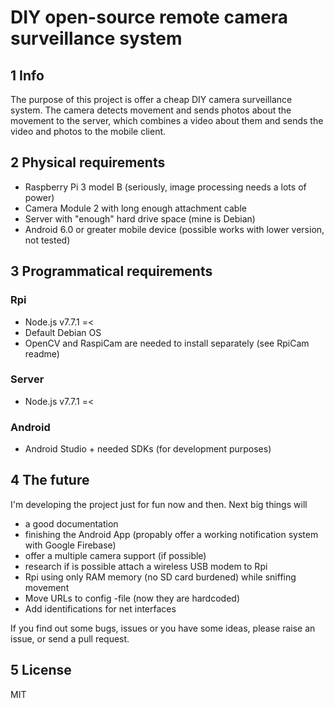 # DIY open-source remote camera surveillance system

## 1 Info
The purpose of this project is offer a cheap DIY camera surveillance system. The camera detects movement and sends photos about the movement to the server, which combines a video about them and sends the video and photos to the mobile client.

## 2 Physical requirements
* Raspberry Pi 3 model B (seriously, image processing needs a lots of power)
* Camera Module 2 with long enough attachment cable
* Server with "enough" hard drive space (mine is Debian)
* Android 6.0 or greater mobile device (possible works with lower version, not tested)

## 3 Programmatical requirements
### Rpi
* Node.js v7.7.1 =<
* Default Debian OS
* OpenCV and RaspiCam are needed to install separately (see RpiCam readme)
### Server
* Node.js v7.7.1 =<
### Android
* Android Studio + needed SDKs (for development purposes)

## 4 The future
I'm developing the project just for fun now and then. Next big things will 
* a good documentation 
* finishing the Android App (propably offer a working notification system with Google Firebase)
* offer a multiple camera support (if possible)
* research if is possible attach a wireless USB modem to Rpi
* Rpi using only RAM memory (no SD card burdened) while sniffing movement
* Move URLs to config -file (now they are hardcoded)
* Add identifications for net interfaces

If you find out some bugs, issues or you have some ideas, please raise an issue, or send a pull request.

## 5 License
MIT
